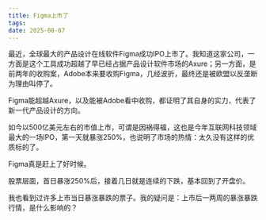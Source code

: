 ```yaml
---
title: Figma上市了 
tags:
date: 2025-08-07
---
```


最近，全球最大的产品设计在线软件Figma成功IPO上市了。我知道这家公司，一方面是这个工具成功超越了早已经占据产品设计软件市场的Axure；另一方面，是前两年的收购案，Adobe本来要收购Figma，几经波折，最终还是被欧盟以反垄断为理由叫停了。

Figma能超越Axure，以及能被Adobe看中收购，都证明了其自身的实力，代表了新一代产品设计的方向。

如今以500亿美元左右的市值上市，可谓是因祸得福，这也是今年互联网科技领域最大的一场IPO，第一天就暴涨250%，也说明了市场的热情：太久没有这样的优质标的了。

Figma真是赶上了好时候。

股票层面，首日暴涨250%后，接着几日就是连续的下跌，基本回到了开盘价。

我也看到过许多上市当日暴涨暴跌的票子。我的疑问是：上市后一两周的暴涨暴跌行情，是什么影响的？